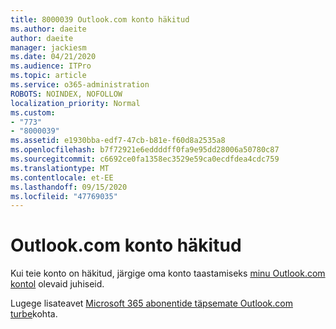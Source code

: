 ```yaml
---
title: 8000039 Outlook.com konto häkitud
ms.author: daeite
author: daeite
manager: jackiesm
ms.date: 04/21/2020
ms.audience: ITPro
ms.topic: article
ms.service: o365-administration
ROBOTS: NOINDEX, NOFOLLOW
localization_priority: Normal
ms.custom:
- "773"
- "8000039"
ms.assetid: e1930bba-edf7-47cb-b81e-f60d8a2535a8
ms.openlocfilehash: b7f72921e6eddddff0fa9e95dd28006a50780c87
ms.sourcegitcommit: c6692ce0fa1358ec3529e59ca0ecdfdea4cdc759
ms.translationtype: MT
ms.contentlocale: et-EE
ms.lasthandoff: 09/15/2020
ms.locfileid: "47769035"
---
```

# <a name="outlookcom-account-hacked"></a>Outlook.com konto häkitud

Kui teie konto on häkitud, järgige oma konto taastamiseks [minu Outlook.com kontol](https://support.office.com/article/35993ac5-ac2f-494e-aacb-5232dda453d8?wt.mc_id=Office_Outlook_com_Alchemy) olevaid juhiseid.
  
Lugege lisateavet [Microsoft 365 abonentide täpsemate Outlook.com turbe](https://support.office.com/article/882d2243-eab9-4545-a58a-b36fee4a46e2?wt.mc_id=Office_Outlook_com_Alchemy)kohta.
  